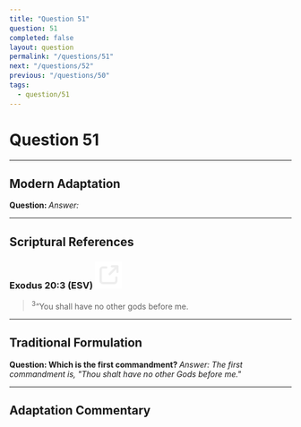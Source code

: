 ```yaml
---
title: "Question 51"
question: 51
completed: false
layout: question
permalink: "/questions/51"
next: "/questions/52"
previous: "/questions/50"
tags:
  - question/51
---
```

# Question 51
---
## Modern Adaptation
<strong>
    Question:
</strong>

<em>
    Answer:
</em>

---
## Scriptural References
### Exodus 20:3 (ESV) <a href="https://biblegateway.com/passage/?search=Exodus+20%3A3&version=ESV"><img src="/assets/svg/link.svg"/></a>
> <sup>3</sup>“You shall have no other gods before me.

---
## Traditional Formulation
<strong>
    Question: Which is the first commandment?
</strong>

<em>
    Answer: The first commandment is, "Thou shalt have no other Gods before me."
</em>

---
## Adaptation Commentary
